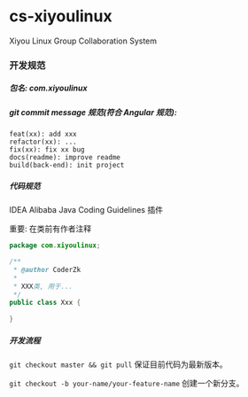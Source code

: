 # cs-xiyoulinux

Xiyou Linux Group Collaboration System

### 开发规范

##### 包名: com.xiyoulinux

##### git commit message 规范(符合 Angular 规范): 
```
feat(xx): add xxx 
refactor(xx): ... 
fix(xx): fix xx bug 
docs(readme): improve readme 
build(back-end): init project
```
##### 代码规范

IDEA Alibaba Java Coding Guidelines 插件

重要: 在类前有作者注释

```java
package com.xiyoulinux;

/**
 * @author CoderZk
 *
 * XXX类, 用于...
 */
public class Xxx {
    
}
```

##### 开发流程

`git checkout master && git pull` 保证目前代码为最新版本。

`git checkout -b your-name/your-feature-name` 创建一个新分支。










